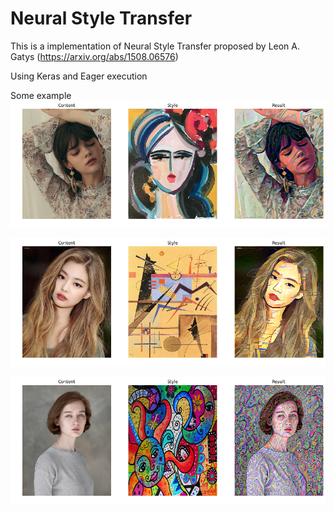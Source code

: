 # Neural Style Transfer
This is a implementation of Neural Style Transfer proposed by Leon A. Gatys
(https://arxiv.org/abs/1508.06576)

Using Keras and Eager execution

Some example
![](https://github.com/JimmyDoan1309/Neural-Style-Transfer/blob/master/sample/result1.png?raw=true)

![](https://github.com/JimmyDoan1309/Neural-Style-Transfer/blob/master/sample/result2.png?raw=true)

![](https://github.com/JimmyDoan1309/Neural-Style-Transfer/blob/master/sample/result3.png?raw=true)
